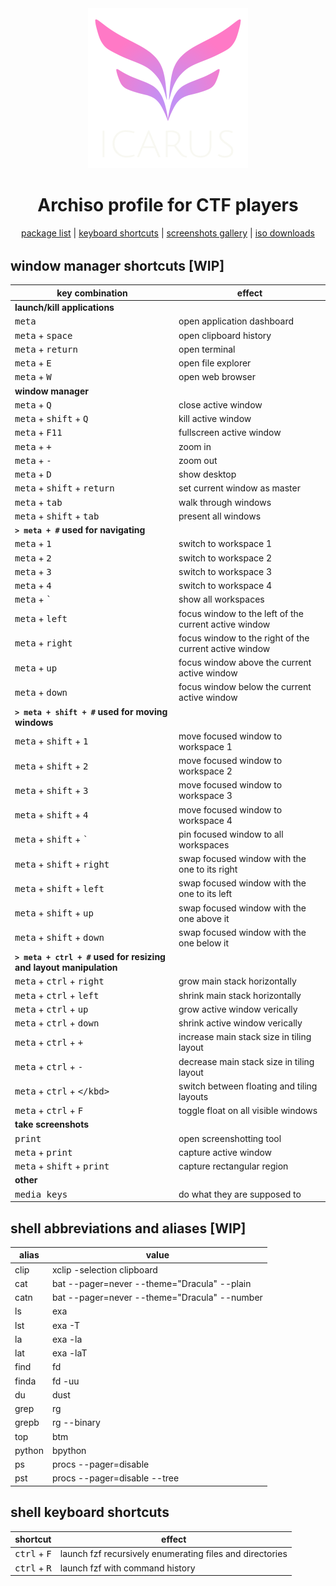 <div align="center" style="margin-bottom:32px">
<a href="./icarus.html"><img width="256" src="icarus-logo.png"></a>
<h1>Archiso profile for CTF players</h1>
<!-- <h1>linux distro for CTF players</h1> -->
<a href="./packages.html">package list</a>
|
<a href="./shortcuts.html">keyboard shortcuts</a>
|
<a href="./screenshots.html">screenshots gallery</a>
|
<a href="./downloads.html">iso downloads</a>
</div>

## window manager shortcuts [WIP]

| key combination | effect |
| - | - |
| **launch/kill applications** | |
| <kbd>meta</kbd> | open application dashboard |
| <kbd>meta</kbd> + <kbd>space</kbd> | open clipboard history |
| <kbd>meta</kbd> + <kbd>return</kbd> | open terminal |
| <kbd>meta</kbd> + <kbd>E</kbd> | open file explorer |
| <kbd>meta</kbd> + <kbd>W</kbd> | open web browser |
| **window manager** | |
| <kbd>meta</kbd> + <kbd>Q</kbd> | close active window |
| <kbd>meta</kbd> + <kbd>shift</kbd> + <kbd>Q</kbd> | kill active window |
| <kbd>meta</kbd> + <kbd>F11</kbd> | fullscreen active window |
| <kbd>meta</kbd> + <kbd>+</kbd> | zoom in |
| <kbd>meta</kbd> + <kbd>-</kbd> | zoom out |
| <kbd>meta</kbd> + <kbd>D</kbd> | show desktop |
| <kbd>meta</kbd> + <kbd>shift</kbd> + <kbd>return</kbd> | set current window as master |
| <kbd>meta</kbd> + <kbd>tab</kbd> | walk through windows |
| <kbd>meta</kbd> + <kbd>shift</kbd> + <kbd>tab</kbd> | present all windows |
| **`> meta + #` used for navigating** | |
| <kbd>meta</kbd> + <kbd>1</kbd> | switch to workspace 1 |
| <kbd>meta</kbd> + <kbd>2</kbd> | switch to workspace 2 |
| <kbd>meta</kbd> + <kbd>3</kbd> | switch to workspace 3 |
| <kbd>meta</kbd> + <kbd>4</kbd> | switch to workspace 4 |
| <kbd>meta</kbd> + <kbd>`</kbd> | show all workspaces |
| <kbd>meta</kbd> + <kbd>left</kbd> | focus window to the left of the current active window |
| <kbd>meta</kbd> + <kbd>right</kbd> | focus window to the right of the current active window |
| <kbd>meta</kbd> + <kbd>up</kbd> | focus window above the current active window |
| <kbd>meta</kbd> + <kbd>down</kbd> | focus window below the current active window |
| **`> meta + shift + #` used for moving windows** | |
| <kbd>meta</kbd> + <kbd>shift</kbd> + <kbd>1</kbd> | move focused window to workspace 1 |
| <kbd>meta</kbd> + <kbd>shift</kbd> + <kbd>2</kbd> | move focused window to workspace 2 |
| <kbd>meta</kbd> + <kbd>shift</kbd> + <kbd>3</kbd> | move focused window to workspace 3 |
| <kbd>meta</kbd> + <kbd>shift</kbd> + <kbd>4</kbd> | move focused window to workspace 4 |
| <kbd>meta</kbd> + <kbd>shift</kbd> + <kbd>`</kbd> | pin focused window to all workspaces |
| <kbd>meta</kbd> + <kbd>shift</kbd> + <kbd>right</kbd> | swap focused window with the one to its right |
| <kbd>meta</kbd> + <kbd>shift</kbd> + <kbd>left</kbd> | swap focused window with the one to its left |
| <kbd>meta</kbd> + <kbd>shift</kbd> + <kbd>up</kbd> | swap focused window with the one above it |
| <kbd>meta</kbd> + <kbd>shift</kbd> + <kbd>down</kbd> | swap focused window with the one below it |
| **`> meta + ctrl + #` used for resizing and layout manipulation** | |
| <kbd>meta</kbd> + <kbd>ctrl</kbd> + <kbd>right</kbd> | grow main stack horizontally |
| <kbd>meta</kbd> + <kbd>ctrl</kbd> + <kbd>left</kbd> | shrink main stack horizontally |
| <kbd>meta</kbd> + <kbd>ctrl</kbd> + <kbd>up</kbd> | grow active window verically |
| <kbd>meta</kbd> + <kbd>ctrl</kbd> + <kbd>down</kbd> | shrink active window verically |
| <kbd>meta</kbd> + <kbd>ctrl</kbd> + <kbd>+</kbd> | increase main stack size in tiling layout |
| <kbd>meta</kbd> + <kbd>ctrl</kbd> + <kbd>-</kbd> | decrease main stack size in tiling layout |
| <kbd>meta</kbd> + <kbd>ctrl</kbd> + <kbd>\</kbd> | switch between floating and tiling layouts |
| <kbd>meta</kbd> + <kbd>ctrl</kbd> + <kbd>F</kbd> | toggle float on all visible windows |
| **take screenshots** | |
| <kbd>print</kbd> | open screenshotting tool |
| <kbd>meta</kbd> + <kbd>print</kbd> | capture active window |
| <kbd>meta</kbd> + <kbd>shift</kbd> + <kbd>print</kbd> | capture rectangular region |
| **other** | |
| <kbd>media keys</kbd> | do what they are supposed to |



## shell abbreviations and aliases [WIP]

| alias | value |
| - | - |
| clip | xclip -selection clipboard |
| cat | bat --pager=never --theme="Dracula" --plain |
| catn | bat --pager=never --theme="Dracula" --number |--decorations=always'
| ls | exa |
| lst | exa -T |
| la | exa -la |
| lat | exa -laT |
| find | fd |
| finda | fd -uu |
| du | dust |
| grep | rg |
| grepb | rg --binary |
| top | btm |
| python | bpython |
| ps | procs --pager=disable |
| pst | procs --pager=disable --tree |

## shell keyboard shortcuts

| shortcut | effect |
| - | - |
| <kbd>ctrl</kbd> + <kbd>F</kbd> | launch fzf recursively enumerating files and directories |
| <kbd>ctrl</kbd> + <kbd>R</kbd> | launch fzf with command history |